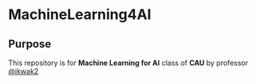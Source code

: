# MachineLearning4AI

## Purpose
This repository is for **Machine Learning for AI** class of **CAU** by professor [@ikwak2](https://github.com/ikwak2)
